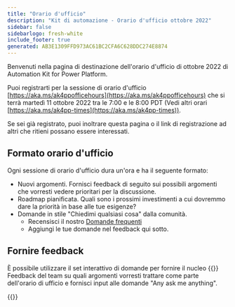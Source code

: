 ```yaml
---
title: "Orario d'ufficio"
description: "Kit di automazione - Orario d'ufficio ottobre 2022"
sidebar: false
sidebarlogo: fresh-white
include_footer: true
generated: AB3E1309FFD973AC61BC2CFA6C628DDC274E8874
---
```


Benvenuti nella pagina di destinazione dell'orario d'ufficio di ottobre 2022 di Automation Kit for Power Platform.

Puoi registrarti per la sessione di orario d'ufficio [https://aka.ms/ak4ppofficehours](https://aka.ms/ak4ppofficehours) che si terrà martedì 11 ottobre 2022 tra le 7:00 e le 8:00 PDT (Vedi altri orari [https://aka.ms/ak4pp-times](https://aka.ms/ak4pp-times)).

Se sei già registrato, puoi inoltrare questa pagina o il link di registrazione ad altri che ritieni possano essere interessati.

## Formato orario d'ufficio

Ogni sessione di orario d'ufficio dura un'ora e ha il seguente formato:

- Nuovi argomenti. Fornisci feedback di seguito sui possibili argomenti che vorresti vedere prioritari per la discussione.
- Roadmap pianificata. Quali sono i prossimi investimenti a cui dovremmo dare la priorità in base alle tue esigenze?
- Domande in stile "Chiedimi qualsiasi cosa" dalla comunità.
    - Recensisci il nostro [Domande frequenti](/it/frequently-asked-questions)
    - Aggiungi le tue domande nel feedback qui sotto.

## Fornire feedback

È possibile utilizzare il set interattivo di domande per fornire il nucleo {{<product-name>}} Feedback del team su quali argomenti vorresti trattare come parte dell'orario di ufficio e fornisci input alle domande "Any ask me anything".

{{<questions name="/content/it/office-hours/october-2022.json" completed="Grazie per aver completato il feedback" shownavigationbuttons="false" locale="it">}}
